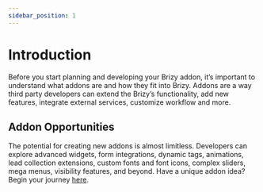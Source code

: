 ```yaml
---
sidebar_position: 1
---
```


# Introduction

Before you start planning and developing your Brizy addon, it’s important to understand what addons are and how they fit into Brizy. 
Addons are a way third party developers can extend the Brizy’s functionality, add new features, integrate external services, customize workflow and more.

## Addon Opportunities
The potential for creating new addons is almost limitless. 
Developers can explore advanced widgets, form integrations, dynamic tags, animations, lead collection extensions, 
custom fonts and font icons, complex sliders, mega menus, visibility features, and beyond. 
Have a unique addon idea? Begin your journey [here](/docs-third-party/brizy-widgets/requirements).
